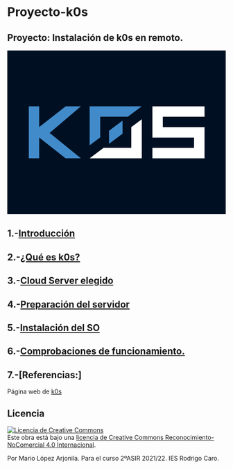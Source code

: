 # Proyecto-k0s
## Proyecto: Instalación de k0s en remoto. 

![logok0s](images/k0s.png)

## 1.-[Introducción](ARCHIVOS/introducccion1.md)
## 2.-[¿Qué es k0s?](ARCHIVOS/que-es.md)
## 3.-[Cloud Server elegido](ARCHIVOS/server-elegido.md)
## 4.-[Preparación del servidor](ARCHIVOS/preparación.md)
## 5.-[Instalación del SO](ARCHIVOS/instalacion.md)
## 6.-[Comprobaciones de funcionamiento.](ARCHIVOS/comprobacion.md)
## 7.-[Referencias:]
Página web de [k0s](https://k0sproject.io)

## Licencia

<a rel="license" href="http://creativecommons.org/licenses/by-nc/4.0/"><img alt="Licencia de Creative Commons" style="border-width:0" src="https://i.creativecommons.org/l/by-nc/4.0/88x31.png" /></a><br />Este obra está bajo una <a rel="license" href="http://creativecommons.org/licenses/by-nc/4.0/">licencia de Creative Commons Reconocimiento-NoComercial 4.0 Internacional</a>.

Por Mario López Arjonila. Para el curso 2ºASIR 2021/22. IES Rodrigo Caro.
